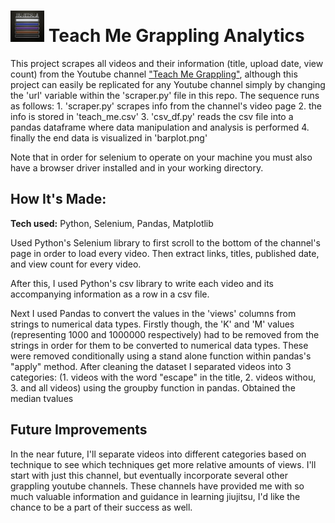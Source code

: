 # <img src='belts.jpeg' height='50'></a> Teach Me Grappling Analytics
This project scrapes all videos and their information (title, upload date, view count) from the Youtube channel ["Teach Me Grappling"](https://www.youtube.com/channel/UC8X1oaFtxTGGAueI-sWE4Mg), although this project can easily be replicated for any Youtube channel simply by changing the 'url' variable within the 'scraper.py' file in this repo. The sequence runs as follows: 1. 'scraper.py' scrapes info from the channel's video page 2. the info is stored in 'teach_me.csv' 3. 'csv_df.py' reads the csv file into a pandas dataframe where data manipulation and analysis is performed 4. finally the end data is visualized in 'barplot.png'

Note that in order for selenium to operate on your machine you must also have a browser driver installed and in your working directory.

## How It's Made:

**Tech used:** Python, Selenium, Pandas, Matplotlib

Used Python's Selenium library to first scroll to the bottom of the channel's page in order to load every video. Then extract links, titles, published date, and view count for every video. 

After this, I used Python's csv library to write each video and its accompanying information as a row in a csv file.

Next I used Pandas to convert the values in the 'views' columns from strings to numerical data types. Firstly though, the 'K' and 'M' values (representing 1000 and 1000000 respectively) had to be removed from the strings in order for them to be converted to numerical data types. These were removed conditionally using a stand alone function within pandas's "apply" method. After cleaning the dataset I separated videos into 3 categories: (1. videos with the word "escape" in the title, 2. videos withou, 3. and all videos) using the groupby function in pandas. Obtained the median tvalues

## Future Improvements

In the near future, I'll separate videos into different categories based on technique to see which techniques get more relative amounts of views. I'll start with just this channel, but eventually incorporate several other grappling youtube channels. These channels have provided me with so much valuable information and guidance in learning jiujitsu, I'd like the chance to be a part of their success as well.
